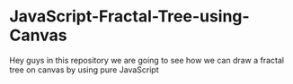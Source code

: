# JavaScript-Fractal-Tree-using-Canvas
Hey guys in this repository we are going to see how we can draw a fractal tree on canvas by using pure JavaScript
